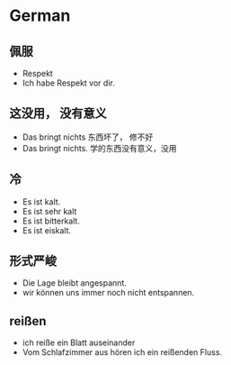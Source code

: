 # German

## 佩服 
  - Respekt
  - Ich habe Respekt vor dir.

## 这没用， 没有意义
  - Das bringt nichts 东西坏了， 修不好
  - Das bringt nichts. 学的东西没有意义，没用
## 冷 
  - Es ist kalt.
  - Es ist sehr kalt
  - Es ist bitterkalt.
  - Es ist eiskalt.
## 形式严峻 
  - Die Lage bleibt angespannt.
  - wir können uns immer noch nicht entspannen.
## reißen
  - ich reiße ein Blatt auseinander
  - Vom Schlafzimmer aus hören ich ein reißenden Fluss.
